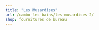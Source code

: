 ```yaml
---
title: "Les Musardises"
url: /cambo-les-bains/les-musardises-2/
shop: fournitures de bureau
---
```

